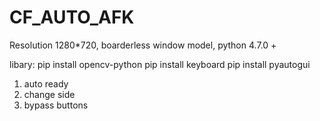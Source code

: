 # CF_AUTO_AFK
Resolution 1280*720, boarderless window model, python 4.7.0 +

libary: pip install opencv-python
        pip install keyboard
        pip install pyautogui
        
1. auto ready
2. change side
3. bypass buttons
